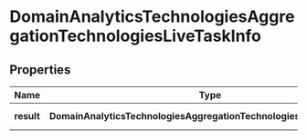 # DomainAnalyticsTechnologiesAggregationTechnologiesLiveTaskInfo

## Properties

| Name | Type | Description | Notes |
|------------ | ------------- | ------------- | -------------|
**result** | **DomainAnalyticsTechnologiesAggregationTechnologiesLiveResultInfo[]** | array of results |[optional]|